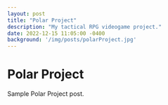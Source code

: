```yaml
---
layout: post
title: "Polar Project"
description: "My tactical RPG videogame project."
date: 2022-12-15 11:05:00 -0400
background: '/img/posts/polarProject.jpg'
---
```


# Polar Project

Sample Polar Project post.